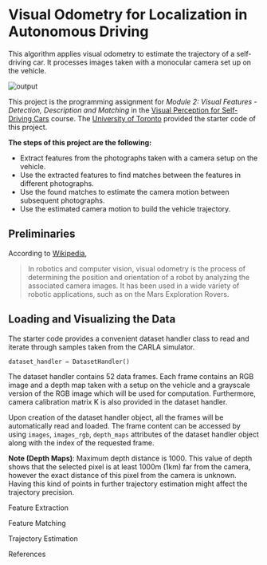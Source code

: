 # Visual Odometry for Localization in Autonomous Driving

This algorithm applies visual odometry to estimate the trajectory of a self-driving car. It processes images taken with a monocular camera set up on the vehicle.

![output](output/visual-odometry.gif)

This project is the programming assignment for *Module 2: Visual Features - Detection, Description and Matching* in the [Visual Perception for Self-Driving Cars](https://www.coursera.org/learn/visual-perception-self-driving-cars?) course. The [University of Toronto](https://www.utoronto.ca/) provided the starter code of this project.

**The steps of this project are the following:**

- Extract features from the photographs taken with a camera setup on the vehicle.
- Use the extracted features to find matches between the features in different photographs.
- Use the found matches to estimate the camera motion between subsequent photographs.
- Use the estimated camera motion to build the vehicle trajectory.

## Preliminaries

According to [Wikipedia](https://en.wikipedia.org/wiki/Visual_odometry),

> In robotics and computer vision, visual odometry is the process of determining the position and orientation of a robot by analyzing the associated camera images. It has been used in a wide variety of robotic applications, such as on the Mars Exploration Rovers.

## Loading and Visualizing the Data

The starter code provides a convenient dataset handler class to read and iterate through samples taken from the CARLA simulator.

```python
dataset_handler = DatasetHandler()
```

The dataset handler contains 52 data frames. Each frame contains an RGB image and a depth map taken with a setup on the vehicle and a grayscale version of the RGB image which will be used for computation. Furthermore, camera calibration matrix K is also provided in the dataset handler.

Upon creation of the dataset handler object, all the frames will be automatically read and loaded. The frame content can be accessed by using `images`, `images_rgb`, `depth_maps` attributes of the dataset handler object along with the index of the requested frame.

**Note (Depth Maps)**: Maximum depth distance is 1000. This value of depth shows that the selected pixel is at least 1000m (1km) far from the camera, however the exact distance of this pixel from the camera is unknown. Having this kind of points in further trajectory estimation might affect the trajectory precision.

Feature Extraction

Feature Matching

Trajectory Estimation

References

